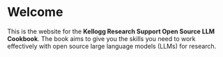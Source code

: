 # Welcome

This is the website for the **Kellogg Research Support Open Source LLM Cookbook**. The book aims to give you the skills you need to work effectively with open source large language models (LLMs) for research. 
